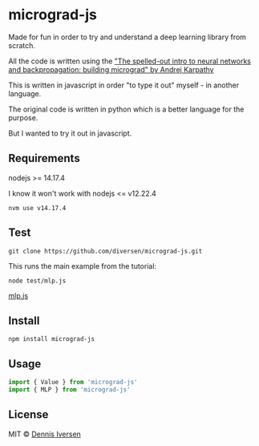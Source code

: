 # micrograd-js

Made for fun in order to try and understand a deep learning library from scratch.

All the code is written using the ["The spelled-out intro to neural networks and backpropagation: building micrograd" by Andrej Karpathy](https://www.youtube.com/watch?v=VMj-3S1tku0)

This is written in javascript in order "to type it out" myself - in another language.

The original code is written in python which is a better language for the purpose. 

But I wanted to try it out in javascript.

## Requirements

nodejs >= 14.17.4

I know it won't work with nodejs <= v12.22.4

    nvm use v14.17.4

## Test

    git clone https://github.com/diversen/micrograd-js.git

This runs the main example from the tutorial:

    node test/mlp.js

[mlp.js](test/mlp.js)

## Install 

    npm install micrograd-js

## Usage

```javascript
import { Value } from 'micrograd-js'
import { MLP } from 'micrograd-js'
```

## License

MIT © [Dennis Iversen](https://github.com/diversen)
